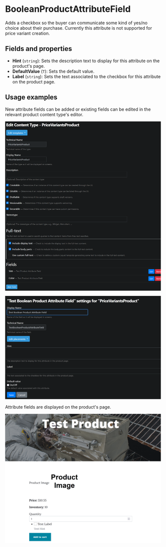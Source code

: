 # BooleanProductAttributeField

Adds a checkbox so the buyer can communicate some kind of yes/no choice about their purchase. Currently this attribute is not supported for price variant creation.

## Fields and properties

- **Hint** (`string`): Sets the description text to display for this attribute on the product's page.
- **DefaultValue** (`T`): Sets the default value.
- **Label** (`string`): Sets the text associated to the checkbox for this attribute on the product page.

## Usage examples

New attribute fields can be added or existing fields can be edited in the relevant product content type's editor.

![image](../assets/images/boolean-product-attribute-field/content-type-editor-example.png)

![image](../assets/images/boolean-product-attribute-field/attribute-field-editor-example.png)

Attribute fields are displayed on the product's page.

![image](../assets/images/boolean-product-attribute-field/attribute-field-display-example.png)
